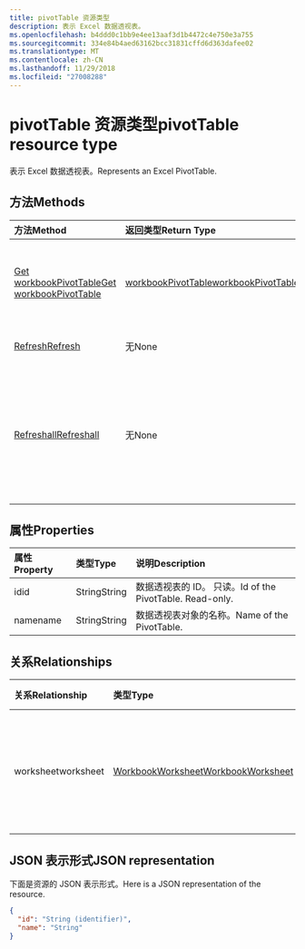```yaml
---
title: pivotTable 资源类型
description: 表示 Excel 数据透视表。
ms.openlocfilehash: b4ddd0c1bb9e4ee13aaf3d1b4472c4e750e3a755
ms.sourcegitcommit: 334e84b4aed63162bcc31831cffd6d363dafee02
ms.translationtype: MT
ms.contentlocale: zh-CN
ms.lasthandoff: 11/29/2018
ms.locfileid: "27008288"
---
```

# <a name="pivottable-resource-type"></a><span data-ttu-id="37186-103">pivotTable 资源类型</span><span class="sxs-lookup"><span data-stu-id="37186-103">pivotTable resource type</span></span>

<span data-ttu-id="37186-104">表示 Excel 数据透视表。</span><span class="sxs-lookup"><span data-stu-id="37186-104">Represents an Excel PivotTable.</span></span>

## <a name="methods"></a><span data-ttu-id="37186-105">方法</span><span class="sxs-lookup"><span data-stu-id="37186-105">Methods</span></span>

| <span data-ttu-id="37186-106">方法</span><span class="sxs-lookup"><span data-stu-id="37186-106">Method</span></span>           | <span data-ttu-id="37186-107">返回类型</span><span class="sxs-lookup"><span data-stu-id="37186-107">Return Type</span></span>    |<span data-ttu-id="37186-108">说明</span><span class="sxs-lookup"><span data-stu-id="37186-108">Description</span></span>|
|:---------------|:--------|:----------|
|[<span data-ttu-id="37186-109">Get workbookPivotTable</span><span class="sxs-lookup"><span data-stu-id="37186-109">Get workbookPivotTable</span></span>](../api/workbookpivottable-get.md) | [<span data-ttu-id="37186-110">workbookPivotTable</span><span class="sxs-lookup"><span data-stu-id="37186-110">workbookPivotTable</span></span>](workbookpivottable.md) |<span data-ttu-id="37186-111">读取 workbookPivotTable 对象的属性和关系。</span><span class="sxs-lookup"><span data-stu-id="37186-111">Read properties and relationships of workbookPivotTable object.</span></span>|
|[<span data-ttu-id="37186-112">Refresh</span><span class="sxs-lookup"><span data-stu-id="37186-112">Refresh</span></span>](../api/workbookpivottable-refresh.md)|<span data-ttu-id="37186-113">无</span><span class="sxs-lookup"><span data-stu-id="37186-113">None</span></span>|<span data-ttu-id="37186-114">刷新数据透视表。</span><span class="sxs-lookup"><span data-stu-id="37186-114">Refreshes the PivotTable.</span></span> |
|[<span data-ttu-id="37186-115">Refreshall</span><span class="sxs-lookup"><span data-stu-id="37186-115">Refreshall</span></span>](../api/workbookpivottable-refreshall.md)|<span data-ttu-id="37186-116">无</span><span class="sxs-lookup"><span data-stu-id="37186-116">None</span></span>|<span data-ttu-id="37186-p101">刷新给定工作表内的所有表。请注意，只能对数据透视表集合执行此操作。</span><span class="sxs-lookup"><span data-stu-id="37186-p101">Refresh all tables within given worksheet. Note that this action is available only on the pivot table collection.</span></span>|

## <a name="properties"></a><span data-ttu-id="37186-119">属性</span><span class="sxs-lookup"><span data-stu-id="37186-119">Properties</span></span>
| <span data-ttu-id="37186-120">属性</span><span class="sxs-lookup"><span data-stu-id="37186-120">Property</span></span>     | <span data-ttu-id="37186-121">类型</span><span class="sxs-lookup"><span data-stu-id="37186-121">Type</span></span>   |<span data-ttu-id="37186-122">说明</span><span class="sxs-lookup"><span data-stu-id="37186-122">Description</span></span>|
|:---------------|:--------|:----------|
|<span data-ttu-id="37186-123">id</span><span class="sxs-lookup"><span data-stu-id="37186-123">id</span></span>|<span data-ttu-id="37186-124">String</span><span class="sxs-lookup"><span data-stu-id="37186-124">String</span></span>| <span data-ttu-id="37186-p102">数据透视表的 ID。 只读。</span><span class="sxs-lookup"><span data-stu-id="37186-p102">Id of the PivotTable.   Read-only.</span></span>|
|<span data-ttu-id="37186-127">name</span><span class="sxs-lookup"><span data-stu-id="37186-127">name</span></span>|<span data-ttu-id="37186-128">String</span><span class="sxs-lookup"><span data-stu-id="37186-128">String</span></span>|<span data-ttu-id="37186-129">数据透视表对象的名称。</span><span class="sxs-lookup"><span data-stu-id="37186-129">Name of the PivotTable.</span></span>    |

## <a name="relationships"></a><span data-ttu-id="37186-130">关系</span><span class="sxs-lookup"><span data-stu-id="37186-130">Relationships</span></span>
| <span data-ttu-id="37186-131">关系</span><span class="sxs-lookup"><span data-stu-id="37186-131">Relationship</span></span> | <span data-ttu-id="37186-132">类型</span><span class="sxs-lookup"><span data-stu-id="37186-132">Type</span></span>   |<span data-ttu-id="37186-133">说明</span><span class="sxs-lookup"><span data-stu-id="37186-133">Description</span></span>|
|:---------------|:--------|:----------|
|<span data-ttu-id="37186-134">worksheet</span><span class="sxs-lookup"><span data-stu-id="37186-134">worksheet</span></span>|[<span data-ttu-id="37186-135">WorkbookWorksheet</span><span class="sxs-lookup"><span data-stu-id="37186-135">WorkbookWorksheet</span></span>](worksheet.md)| <span data-ttu-id="37186-p103">包含当前 PivotTable 对象的工作表。只读。</span><span class="sxs-lookup"><span data-stu-id="37186-p103">The worksheet containing the current PivotTable. Read-only.</span></span>   |

## <a name="json-representation"></a><span data-ttu-id="37186-138">JSON 表示形式</span><span class="sxs-lookup"><span data-stu-id="37186-138">JSON representation</span></span>
<span data-ttu-id="37186-139">下面是资源的 JSON 表示形式。</span><span class="sxs-lookup"><span data-stu-id="37186-139">Here is a JSON representation of the resource.</span></span>

<!-- {
  "blockType": "resource",
  "baseType": "microsoft.graph.entity",
  "optionalProperties": [

  ],
  "@odata.type": "microsoft.graph.workbookPivotTable"
}-->

```json
{
  "id": "String (identifier)",
  "name": "String"
}

```
